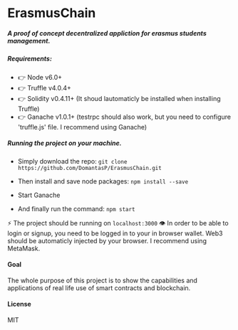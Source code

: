 # ErasmusChain

##### A proof of concept decentralized appliction for erasmus students management.

####

##### Requirements:

* 👉 Node v6.0+
* 👉 Truffle v4.0.4+
* 👉 Solidity v0.4.11+ (It shoud lautomaticly be installed when installing Truffle)
* 👉 Ganache v1.0.1+ (testrpc should also work, but you need to configure 'truffle.js' file. I recommend using Ganache)

##### Running the project on your machine.

* Simply download the repo:
  `git clone https://github.com/DomantasP/ErasmusChain.git`

* Then install and save node packages:
  `npm install --save`

* Start Ganache
* And finally run the command:
  `npm start`

⚡ The project should be running on `localhost:3000`
👁 In order to be able to login or signup, you need to be logged in to your in browser wallet.
Web3 should be automaticly injected by your browser. I recommend using MetaMask.

#### Goal

The whole purpose of this project is to show the capabilities and applications of real life use of smart contracts and blockchain.

#### License

MIT
